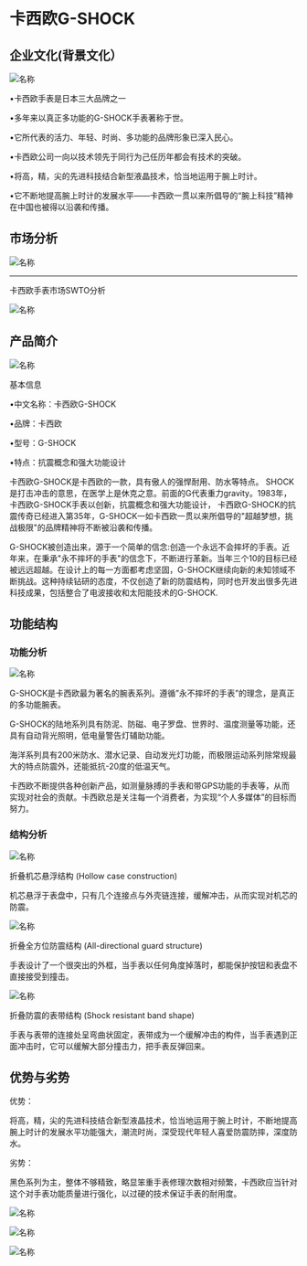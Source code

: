 # 卡西欧G-SHOCK

## 企业文化(背景文化）

![名称](./jpe/image4.jpg)

•卡西欧手表是日本三大品牌之一

•多年来以真正多功能的G-SHOCK手表著称于世。

•它所代表的活力、年轻、时尚、多功能的品牌形象已深入民心。

•卡西欧公司一向以技术领先于同行为己任历年都会有技术的突破。

•将高，精，尖的先进科技结合新型液晶技术，恰当地运用于腕上时计。

•它不断地提高腕上时计的发展水平——卡西欧一贯以来所倡导的“腕上科技”精神在中国也被得以沿袭和传播。

## 市场分析

![名称](./jpe/image5.png)

******

卡西欧手表市场SWTO分析

![名称](./jpe/image6.png)

## 产品简介
![名称](./jpe/image7.jpg)

基本信息

•中文名称：卡西欧G-SHOCK

•品牌：卡西欧

•型号：G-SHOCK

•特点：抗震概念和强大功能设计

卡西欧G-SHOCK是卡西欧的一款，具有傲人的强悍耐用、防水等特点。 SHOCK是打击冲击的意思，在医学上是休克之意。前面的G代表重力gravity。1983年，卡西欧G-SHOCK手表以创新，抗震概念和强大功能设计， 卡西欧G-SHOCK的抗震传奇已经进入第35年，G-SHOCK一如卡西欧一贯以来所倡导的"超越梦想，挑战极限"的品牌精神将不断被沿袭和传播。

G-SHOCK被创造出来，源于一个简单的信念:创造一个永远不会摔坏的手表。近年来，在秉承"永不摔坏的手表"的信念下，不断进行革新。当年三个10的目标已经被远远超越。在设计上的每一方面都考虑坚固，G-SHOCK继续向新的未知领域不断挑战。这种持续钻研的态度，不仅创造了新的防震结构，同时也开发出很多先进科技成果，包括整合了电波接收和太阳能技术的G-SHOCK.

## 功能结构

### 功能分析

![名称](./jpe/image8.jpg)

G-SHOCK是卡西欧最为著名的腕表系列。遵循”永不摔坏的手表”的理念，是真正的多功能腕表。

G-SHOCK的陆地系列具有防泥、防磁、电子罗盘、世界时、温度测量等功能，还具有自动背光照明，低电量警告灯辅助功能。

海洋系列具有200米防水、潜水记录、自动发光灯功能，而极限运动系列除常规最大的特点防震外，还能抵抗-20度的低温天气。

卡西欧不断提供各种创新产品，如测量脉搏的手表和带GPS功能的手表等，从而实现对社会的贡献。卡西欧总是关注每一个消费者，为实现“个人多媒体”的目标而努力。

### 结构分析

![名称](./jpe/image9.jpg)

折叠机芯悬浮结构
(Hollow case construction)

机芯悬浮于表盘中，只有几个连接点与外壳链连接，缓解冲击，从而实现对机芯的防震。

![名称](./jpe/image10.jpg)

折叠全方位防震结构
(All-directional guard structure)

手表设计了一个很突出的外框，当手表以任何角度掉落时，都能保护按钮和表盘不直接接受到撞击。

![名称](./jpe/image11.jpg)

折叠防震的表带结构
(Shock resistant band shape)

手表与表带的连接处呈弯曲状固定，表带成为一个缓解冲击的构件，当手表遇到正面冲击时，它可以缓解大部分撞击力，把手表反弹回来。


## 优势与劣势

优势：

将高，精，尖的先进科技结合新型液晶技术，恰当地运用于腕上时计，不断地提高腕上时计的发展水平功能强大，潮流时尚，深受现代年轻人喜爱防震防摔，深度防水。

劣势：

黑色系列为主，整体不够精致，略显笨重手表修理次数相对频繁，卡西欧应当针对这个对手表功能质量进行强化，以过硬的技术保证手表的耐用度。

![名称](./jpe/image12.jpg)

![名称](./jpe/image13.jpg)

![名称](./jpe/image14.jpg)















